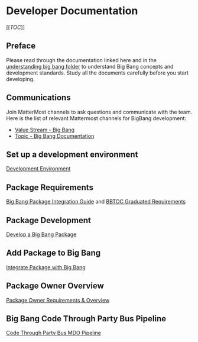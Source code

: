 # Developer Documentation

[[_TOC_]]

## Preface

Please read through the documentation linked here and in the [understanding big bang folder](https://repo1.dso.mil/big-bang/bigbang/-/tree/master/docs/understanding_bigbang) to understand Big Bang concepts and development standards. Study all the documents carefully before you start developing.  

## Communications

Join MatterMost channels to ask questions and communicate with the team. Here is the list of relevant Mattermost channels for BigBang development:  

* [Value Stream - Big Bang](https://chat.il2.dso.mil/platform-one/channels/team---big-bang)
* [Topic - Big Bang Documentation](https://chat.il2.dso.mil/platform-one/channels/topic-big-bang-documentation)

## Set up a development environment

[Development Environment](./development-environment.md)

## Package Requirements

[Big Bang Package Integration Guide](./package-integration/README.md) and [BBTOC Graduated Requirements](https://repo1.dso.mil/platform-one/bbtoc/-/tree/master/process#graduated-project-requirements)

## Package Development

[Develop a Big Bang Package](./develop-package.md)

## Add Package to Big Bang

[Integrate Package with Big Bang](./package-integration/README.md)

## Package Owner Overview

[Package Owner Requirements & Overview](./package-integration/ownership.md)

## Big Bang Code Through Party Bus Pipeline

[Code Through Party Bus MDO Pipeline](./mdo-partybus-pipelines.md)
